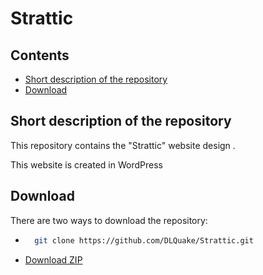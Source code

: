 # Strattic

## Contents
 * [Short description of the repository](#short-description-of-the-repository)
 * [Download](#download)
## Short description of the repository
This repository contains the "Strattic" website design .

This website is created in WordPress

## Download
There are two ways to download the repository:

* ```bash
    git clone https://github.com/DLQuake/Strattic.git
    ```
* [Download ZIP](https://github.com/DLQuake/Tradedoubter_PVN/archive/refs/heads/main.zip)
